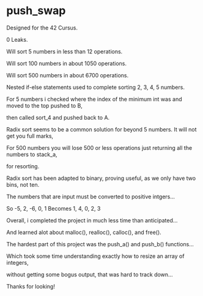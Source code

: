 # push_swap

Designed for the 42 Cursus.

0 Leaks.

Will sort 5 numbers in less than 12 operations.

Will sort 100 numbers in about 1050 operations.

Will sort 500 numbers in about 6700 operations.


Nested if-else statements used to complete sorting 2, 3, 4, 5 numbers.

For 5 numbers i checked where the index of the minimum int was and moved to the top pushed to B,

then called sort_4 and pushed back to A.

Radix sort seems to be a common solution for beyond 5 numbers. It will not get you full marks,

For 500 numbers you will lose 500 or less operations just returning all the numbers to stack_a,

for resorting.

Radix sort has been adapted to binary, proving useful, as we only have two bins, not ten.

The numbers that are input must be converted to positive intgers...

So  -5, 2, -6, 0, 1  Becomes 1, 4, 0, 2, 3 


Overall, i completed the project in much less time than anticipated...

And learned alot about malloc(), realloc(), calloc(), and free().

The hardest part of this project was the push_a() and push_b() functions...

Which took some time understanding exactly how to resize an array of integers,

without getting some bogus output, that was hard to track down...

Thanks for looking!
